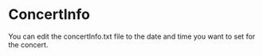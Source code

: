 # ConcertInfo

You can edit the concertInfo.txt file to the date and time you want to set for the concert.
